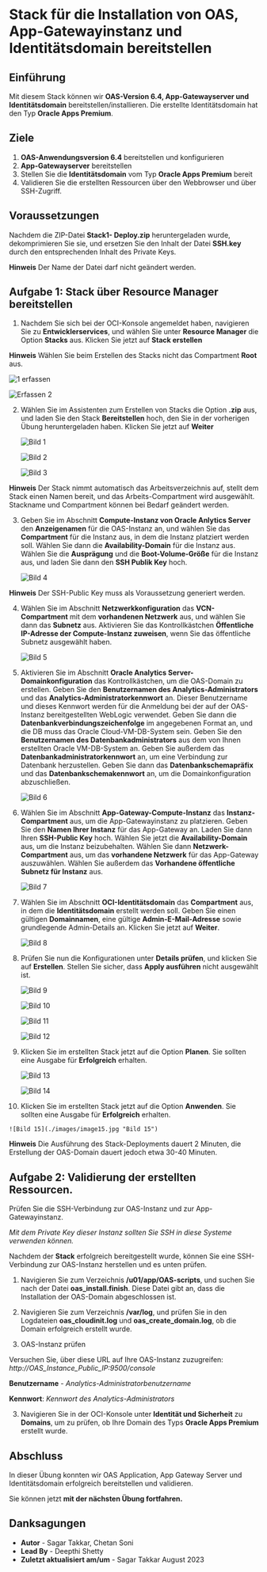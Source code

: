 # Stack für die Installation von OAS, App-Gatewayinstanz und Identitätsdomain bereitstellen

## Einführung

Mit diesem Stack können wir **OAS-Version 6.4, App-Gatewayserver und Identitätsdomain** bereitstellen/installieren. Die erstellte Identitätsdomain hat den Typ **Oracle Apps Premium**.

## Ziele

1.  **OAS-Anwendungsversion 6.4** bereitstellen und konfigurieren
2.  **App-Gatewayserver** bereitstellen
3.  Stellen Sie die **Identitätsdomain** vom Typ **Oracle Apps Premium** bereit
4.  Validieren Sie die erstellten Ressourcen über den Webbrowser und über SSH-Zugriff.

## Voraussetzungen

Nachdem die ZIP-Datei **Stack1- Deploy.zip** heruntergeladen wurde, dekomprimieren Sie sie, und ersetzen Sie den Inhalt der Datei **SSH.key** durch den entsprechenden Inhalt des Private Keys.

**Hinweis** Der Name der Datei darf nicht geändert werden.

## Aufgabe 1: Stack über Resource Manager bereitstellen

1.  Nachdem Sie sich bei der OCI-Konsole angemeldet haben, navigieren Sie zu **Entwicklerservices**, und wählen Sie unter **Resource Manager** die Option **Stacks** aus. Klicken Sie jetzt auf **Stack erstellen**

**Hinweis** Wählen Sie beim Erstellen des Stacks nicht das Compartment **Root** aus.

![1 erfassen](./images/image21.png "1 erfassen")

![Erfassen 2](./images/image22.png "Erfassen 2")

2.  Wählen Sie im Assistenten zum Erstellen von Stacks die Option **.zip** aus, und laden Sie den Stack **Bereitstellen** hoch, den Sie in der vorherigen Übung heruntergeladen haben. Klicken Sie jetzt auf **Weiter**
    
    ![Bild 1](./images/image1.jpg "Bild 1")
    
    ![Bild 2](./images/image2.jpg "Bild 2")
    
    ![Bild 3](./images/image3.jpg "Bild 3")
    

**Hinweis** Der Stack nimmt automatisch das Arbeitsverzeichnis auf, stellt dem Stack einen Namen bereit, und das Arbeits-Compartment wird ausgewählt. Stackname und Compartment können bei Bedarf geändert werden.

3.  Geben Sie im Abschnitt **Compute-Instanz von Oracle Anlytics Server** den **Anzeigenamen** für die OAS-Instanz an, und wählen Sie das **Compartment** für die Instanz aus, in dem die Instanz platziert werden soll. Wählen Sie dann die **Availability-Domain** für die Instanz aus. Wählen Sie die **Ausprägung** und die **Boot-Volume-Größe** für die Instanz aus, und laden Sie dann den **SSH Publik Key** hoch.
    
    ![Bild 4](./images/image4.jpg "Bild 4")
    

**Hinweis** Der SSH-Public Key muss als Voraussetzung generiert werden.

4.  Wählen Sie im Abschnitt **Netzwerkkonfiguration** das **VCN-Compartment** mit dem **vorhandenen Netzwerk** aus, und wählen Sie dann das **Subnetz** aus. Aktivieren Sie das Kontrollkästchen **Öffentliche IP-Adresse der Compute-Instanz zuweisen**, wenn Sie das öffentliche Subnetz ausgewählt haben.
    
    ![Bild 5](./images/image5.jpg "Bild 5")
    
5.  Aktivieren Sie im Abschnitt **Oracle Analytics Server-Domainkonfiguration** das Kontrollkästchen, um die OAS-Domain zu erstellen. Geben Sie den **Benutzernamen des Analytics-Administrators** und das **Analytics-Administratorkennwort** an. Dieser Benutzername und dieses Kennwort werden für die Anmeldung bei der auf der OAS-Instanz bereitgestellten WebLogic verwendet. Geben Sie dann die **Datenbankverbindungszeichenfolge** im angegebenen Format an, und die DB muss das Oracle Cloud-VM-DB-System sein. Geben Sie den **Benutzernamen des Datenbankadministrators** aus dem von Ihnen erstellten Oracle VM-DB-System an. Geben Sie außerdem das **Datenbankadministratorkennwort** an, um eine Verbindung zur Datenbank herzustellen. Geben Sie dann das **Datenbankschemapräfix** und das **Datenbankschemakennwort** an, um die Domainkonfiguration abzuschließen.
    
    ![Bild 6](./images/image6.jpg "Bild 6")
    
6.  Wählen Sie im Abschnitt **App-Gateway-Compute-Instanz** das **Instanz-Compartment** aus, um die App-Gatewayinstanz zu platzieren. Geben Sie den **Namen Ihrer Instanz** für das App-Gateway an. Laden Sie dann Ihren **SSH-Public Key** hoch. Wählen Sie jetzt die **Availability-Domain** aus, um die Instanz beizubehalten. Wählen Sie dann **Netzwerk-Compartment** aus, um das **vorhandene Netzwerk** für das App-Gateway auszuwählen. Wählen Sie außerdem das **Vorhandene öffentliche Subnetz für Instanz** aus.
    
    ![Bild 7](./images/image7.jpg "Bild 7")
    
7.  Wählen Sie im Abschnitt **OCI-Identitätsdomain** das **Compartment** aus, in dem die **Identitätsdomain** erstellt werden soll. Geben Sie einen gültigen **Domainnamen**, eine gültige **Admin-E-Mail-Adresse** sowie grundlegende Admin-Details an. Klicken Sie jetzt auf **Weiter**.
    
    ![Bild 8](./images/image8.jpg "Bild 8")
    
8.  Prüfen Sie nun die Konfigurationen unter **Details prüfen**, und klicken Sie auf **Erstellen**. Stellen Sie sicher, dass **Apply ausführen** nicht ausgewählt ist.
    
    ![Bild 9](./images/image9.jpg "Bild 9")
    
    ![Bild 10](./images/image10.jpg "Bild 10")
    
    ![Bild 11](./images/image11.jpg "Bild 11")
    
    ![Bild 12](./images/image12.jpg "Bild 12")
    
9.  Klicken Sie im erstellten Stack jetzt auf die Option **Planen**. Sie sollten eine Ausgabe für **Erfolgreich** erhalten.
    
    ![Bild 13](./images/image13.jpg "Bild 13")
    
    ![Bild 14](./images/image14.jpg "Bild 14")
    
10.  Klicken Sie im erstellten Stack jetzt auf die Option **Anwenden**. Sie sollten eine Ausgabe für **Erfolgreich** erhalten.
    
    ![Bild 15](./images/image15.jpg "Bild 15")
    

**Hinweis** Die Ausführung des Stack-Deployments dauert 2 Minuten, die Erstellung der OAS-Domain dauert jedoch etwa 30-40 Minuten.

## Aufgabe 2: Validierung der erstellten Ressourcen.

Prüfen Sie die SSH-Verbindung zur OAS-Instanz und zur App-Gatewayinstanz.

_Mit dem Private Key dieser Instanz sollten Sie SSH in diese Systeme verwenden können._

Nachdem der **Stack** erfolgreich bereitgestellt wurde, können Sie eine SSH-Verbindung zur OAS-Instanz herstellen und es unten prüfen.

1.  Navigieren Sie zum Verzeichnis **/u01/app/OAS-scripts**, und suchen Sie nach der Datei **oas\_install.finish**. Diese Datei gibt an, dass die Installation der OAS-Domain abgeschlossen ist.
    
2.  Navigieren Sie zum Verzeichnis **/var/log**, und prüfen Sie in den Logdateien **oas\_cloudinit.log** und **oas\_create\_domain.log**, ob die Domain erfolgreich erstellt wurde.
    
3.  OAS-Instanz prüfen
    

Versuchen Sie, über diese URL auf Ihre OAS-Instanz zuzugreifen: _http://OAS\_Instance\_Public\_IP:9500/console_

**Benutzername** - _Analytics-Administratorbenutzername_

**Kennwort**: _Kennwort des Analytics-Administrators_

3.  Navigieren Sie in der OCI-Konsole unter **Identität und Sicherheit** zu **Domains**, um zu prüfen, ob Ihre Domain des Typs **Oracle Apps Premium** erstellt wurde.

## Abschluss

In dieser Übung konnten wir OAS Application, App Gateway Server und Identitätsdomain erfolgreich bereitstellen und validieren.

Sie können jetzt **mit der nächsten Übung fortfahren.**

## Danksagungen

*   **Autor** - Sagar Takkar, Chetan Soni
*   **Lead By** - Deepthi Shetty
*   **Zuletzt aktualisiert am/um** - Sagar Takkar August 2023